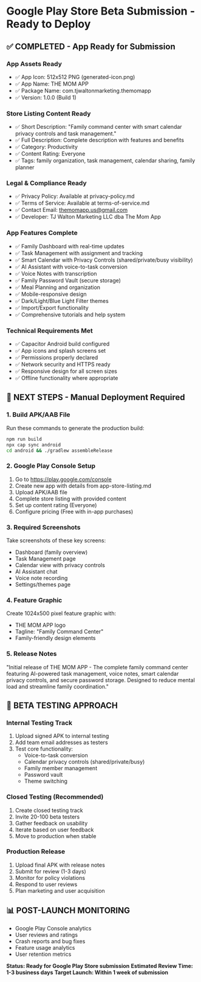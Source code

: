 # Google Play Store Beta Submission - Ready to Deploy

## ✅ COMPLETED - App Ready for Submission

### App Assets Ready
- ✅ App Icon: 512x512 PNG (generated-icon.png)
- ✅ App Name: THE MOM APP
- ✅ Package Name: com.tjwaltonmarketing.themomapp
- ✅ Version: 1.0.0 (Build 1)

### Store Listing Content Ready
- ✅ Short Description: "Family command center with smart calendar privacy controls and task management."
- ✅ Full Description: Complete description with features and benefits
- ✅ Category: Productivity
- ✅ Content Rating: Everyone
- ✅ Tags: family organization, task management, calendar sharing, family planner

### Legal & Compliance Ready
- ✅ Privacy Policy: Available at privacy-policy.md
- ✅ Terms of Service: Available at terms-of-service.md
- ✅ Contact Email: themomapp.us@gmail.com
- ✅ Developer: TJ Walton Marketing LLC dba The Mom App

### App Features Complete
- ✅ Family Dashboard with real-time updates
- ✅ Task Management with assignment and tracking
- ✅ Smart Calendar with Privacy Controls (shared/private/busy visibility)
- ✅ AI Assistant with voice-to-task conversion
- ✅ Voice Notes with transcription
- ✅ Family Password Vault (secure storage)
- ✅ Meal Planning and organization
- ✅ Mobile-responsive design
- ✅ Dark/Light/Blue Light Filter themes
- ✅ Import/Export functionality
- ✅ Comprehensive tutorials and help system

### Technical Requirements Met
- ✅ Capacitor Android build configured
- ✅ App icons and splash screens set
- ✅ Permissions properly declared
- ✅ Network security and HTTPS ready
- ✅ Responsive design for all screen sizes
- ✅ Offline functionality where appropriate

## 📱 NEXT STEPS - Manual Deployment Required

### 1. Build APK/AAB File
Run these commands to generate the production build:
```bash
npm run build
npx cap sync android
cd android && ./gradlew assembleRelease
```

### 2. Google Play Console Setup
1. Go to https://play.google.com/console
2. Create new app with details from app-store-listing.md
3. Upload APK/AAB file
4. Complete store listing with provided content
5. Set up content rating (Everyone)
6. Configure pricing (Free with in-app purchases)

### 3. Required Screenshots
Take screenshots of these key screens:
- Dashboard (family overview)
- Task Management page
- Calendar view with privacy controls
- AI Assistant chat
- Voice note recording
- Settings/themes page

### 4. Feature Graphic
Create 1024x500 pixel feature graphic with:
- THE MOM APP logo
- Tagline: "Family Command Center"
- Family-friendly design elements

### 5. Release Notes
"Initial release of THE MOM APP - The complete family command center featuring AI-powered task management, voice notes, smart calendar privacy controls, and secure password storage. Designed to reduce mental load and streamline family coordination."

## 🚀 BETA TESTING APPROACH

### Internal Testing Track
1. Upload signed APK to internal testing
2. Add team email addresses as testers
3. Test core functionality:
   - Voice-to-task conversion
   - Calendar privacy controls (shared/private/busy)
   - Family member management
   - Password vault
   - Theme switching

### Closed Testing (Recommended)
1. Create closed testing track
2. Invite 20-100 beta testers
3. Gather feedback on usability
4. Iterate based on user feedback
5. Move to production when stable

### Production Release
1. Upload final APK with release notes
2. Submit for review (1-3 days)
3. Monitor for policy violations
4. Respond to user reviews
5. Plan marketing and user acquisition

## 📊 POST-LAUNCH MONITORING

- Google Play Console analytics
- User reviews and ratings
- Crash reports and bug fixes
- Feature usage analytics
- User retention metrics

**Status: Ready for Google Play Store submission**
**Estimated Review Time: 1-3 business days**
**Target Launch: Within 1 week of submission**